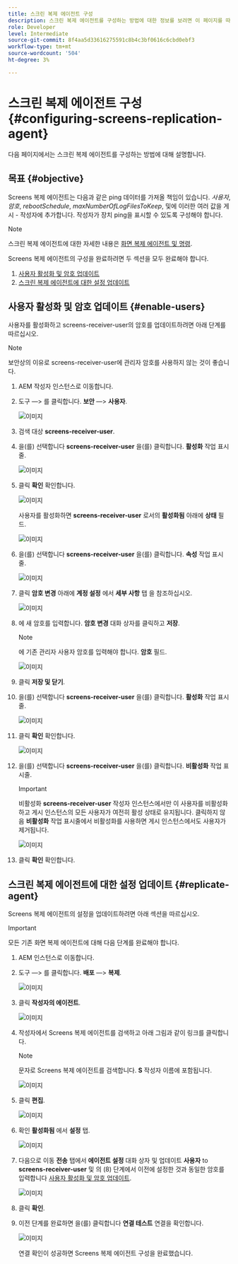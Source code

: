 ```yaml
---
title: 스크린 복제 에이전트 구성
description: 스크린 복제 에이전트를 구성하는 방법에 대한 정보를 보려면 이 페이지를 따르십시오.
role: Developer
level: Intermediate
source-git-commit: 8f4aa5d33616275591c8b4c3bf0616c6cbd0ebf3
workflow-type: tm+mt
source-wordcount: '504'
ht-degree: 3%

---
```



# 스크린 복제 에이전트 구성 {#configuring-screens-replication-agent}

다음 페이지에서는 스크린 복제 에이전트를 구성하는 방법에 대해 설명합니다.

## 목표 {#objective}

Screens 복제 에이전트는 다음과 같은 ping 데이터를 가져올 책임이 있습니다. *사용자*, *암호*, *rebootSchedule*, *maxNumberOfLogFilesToKeep*, 및에 이러한 여러 값을 게시 - 작성자에 추가합니다. 작성자가 장치 ping을 표시할 수 있도록 구성해야 합니다.

>[!NOTE]
>스크린 복제 에이전트에 대한 자세한 내용은 [화면 복제 에이전트 및 명령](https://experienceleague.adobe.com/docs/experience-manager-screens/user-guide/administering/author-publish/author-publish-architecture-overview.html?lang=en#screens-replication-agents-and-commands).

Screens 복제 에이전트의 구성을 완료하려면 두 섹션을 모두 완료해야 합니다.

1. [사용자 활성화 및 암호 업데이트](#enable-users)
1. [스크린 복제 에이전트에 대한 설정 업데이트](#replicate-agent)

## 사용자 활성화 및 암호 업데이트 {#enable-users}

사용자를 활성화하고 screens-receiver-user의 암호를 업데이트하려면 아래 단계를 따르십시오.

>[!NOTE]
>보안상의 이유로 screens-receiver-user에 관리자 암호를 사용하지 않는 것이 좋습니다.

1. AEM 작성자 인스턴스로 이동합니다.

1. 도구 —> 를 클릭합니다. **보안** —> **사용자**.

   ![이미지](/help/user-guide/assets/screens-replication/screens-replication1.png)

1. 검색 대상 **screens-receiver-user**.

1. 을(를) 선택합니다 **screens-receiver-user** 을(를) 클릭합니다. **활성화** 작업 표시줄.

   ![이미지](/help/user-guide/assets/screens-replication/screens-replication2.png)

1. 클릭 **확인** 확인합니다.

   ![이미지](/help/user-guide/assets/screens-replication/screens-replication3.png)

   사용자를 활성화하면 **screens-receiver-user** 로서의 **활성화됨** 아래에 **상태** 필드.

   ![이미지](/help/user-guide/assets/screens-replication/screens-replication4.png)

1. 을(를) 선택합니다 **screens-receiver-user** 을(를) 클릭합니다. **속성** 작업 표시줄.

   ![이미지](/help/user-guide/assets/screens-replication/screens-replication5.png)

1. 클릭 **암호 변경** 아래에 **계정 설정** 에서 **세부 사항** 탭 을 참조하십시오.

   ![이미지](/help/user-guide/assets/screens-replication/screens-replication6.png)

1. 에 새 암호를 입력합니다. **암호 변경** 대화 상자를 클릭하고 **저장**.

   >[!NOTE]
   >에 기존 관리자 사용자 암호를 입력해야 합니다. **암호** 필드.

   ![이미지](/help/user-guide/assets/screens-replication/screens-replication7.png)

1. 클릭 **저장 및 닫기**.

1. 을(를) 선택합니다 **screens-receiver-user** 을(를) 클릭합니다. **활성화** 작업 표시줄.

   ![이미지](/help/user-guide/assets/screens-replication/screens-replication8.png)

1. 클릭 **확인** 확인합니다.

   ![이미지](/help/user-guide/assets/screens-replication/screens-replication9.png)

1. 을(를) 선택합니다 **screens-receiver-user** 을(를) 클릭합니다. **비활성화** 작업 표시줄.

   >[!IMPORTANT]
   > 비활성화 **screens-receiver-user** 작성자 인스턴스에서만 이 사용자를 비활성화하고 게시 인스턴스의 모든 사용자가 여전히 활성 상태로 유지됩니다. 클릭하지 않음 **비활성화** 작업 표시줄에서 비활성화를 사용하면 게시 인스턴스에서도 사용자가 제거됩니다.

   ![이미지](/help/user-guide/assets/screens-replication/screens-replication10.png)

1. 클릭 **확인** 확인합니다.

## 스크린 복제 에이전트에 대한 설정 업데이트 {#replicate-agent}

Screens 복제 에이전트의 설정을 업데이트하려면 아래 섹션을 따르십시오.

>[!IMPORTANT]
>모든 기존 화면 복제 에이전트에 대해 다음 단계를 완료해야 합니다.

1. AEM 인스턴스로 이동합니다.

1. 도구 —> 를 클릭합니다. **배포** —> **복제**.

   ![이미지](/help/user-guide/assets/screens-replication/screens-replication1a.png)

1. 클릭 **작성자의 에이전트**.

   ![이미지](/help/user-guide/assets/screens-replication/screens-replication1b.png)

1. 작성자에서 Screens 복제 에이전트를 검색하고 아래 그림과 같이 링크를 클릭합니다.

   >[!NOTE]
   >문자로 Screens 복제 에이전트를 검색합니다. **S** 작성자 이름에 포함됩니다.

   ![이미지](/help/user-guide/assets/screens-replication/screens-replication1c.png)

1. 클릭 **편집**.

   ![이미지](/help/user-guide/assets/screens-replication/screens-replication1d.png)

1. 확인 **활성화됨** 에서 **설정** 탭.

   ![이미지](/help/user-guide/assets/screens-replication/screens-replication1e.png)

1. 다음으로 이동 **전송** 탭에서 **에이전트 설정** 대화 상자 및 업데이트 **사용자** to **screens-receiver-user** 및 의 (8) 단계에서 이전에 설정한 것과 동일한 암호를 입력합니다 [사용자 활성화 및 암호 업데이트](#enable-users).

   ![이미지](/help/user-guide/assets/screens-replication/screens-replication1-f.png)

1. 클릭 **확인**.

1. 이전 단계를 완료하면 을(를) 클릭합니다 **연결 테스트** 연결을 확인합니다.

   ![이미지](/help/user-guide/assets/screens-replication/screens-replication1g.png)

   연결 확인이 성공하면 Screens 복제 에이전트 구성을 완료했습니다.